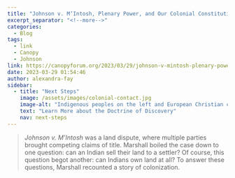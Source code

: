 ```yaml
---
title: "Johnson v. M’Intosh, Plenary Power, and Our Colonial Constitution"
excerpt_separator: "<!--more-->"
categories:
  - Blog
tags:
  - link
  - Canopy
  - Johnson
link: https://canopyforum.org/2023/03/29/johnson-v-mintosh-plenary-power-and-our-colonial-constitution/
date: 2023-03-29 01:54:46
author: alexandra-fay
sidebar:
  - title: "Next Steps"
    image: /assets/images/colonial-contact.jpg
    image-alt: "Indigenous peoples on the left and European Christian colonizers on the right planting a cross. In the middle is Mother Earth."
    text: "Learn More about the Doctrine of Discovery"
    nav: next-steps 
---
```

> *Johnson v. M'Intosh* was a land dispute, where multiple parties brought competing claims of title. Marshall boiled the case down to one question: can an Indian sell their land to a settler? Of course, this question begot another: can Indians own land at all? To answer these questions, Marshall recounted a story of colonization.